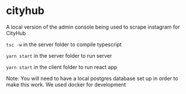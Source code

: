# cityhub
A local version of the admin console being used to scrape instagram for CityHub

`tsc -w` in the server folder to compile typescript

`yarn start` in the server folder to run server

`yarn start` in the client folder to run react app

Note: You will need to have a local postgres database set up in order to make this work. We used docker for development
